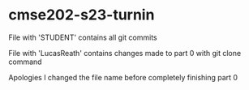 # cmse202-s23-turnin

File with 'STUDENT' contains all git commits

File with 'LucasReath' contains changes made to part 0 with git clone command

Apologies I changed the file name before completely finishing part 0
